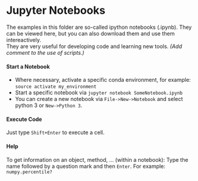 # Jupyter Notebooks

The examples in this folder are so-called ipython notebooks (.ipynb). They can be viewed here, but you can also download them and use them intereactively.  
They are very useful for developing code and learning new tools.
_(Add comment to the use of scripts.)_

#### Start a Notebook

* Where necessary, activate a specific conda environment, for example: `source activate my_environment`
* Start a specific notebook via `jupyter notebook SomeNotebook.ipynb`
* You can create a new notebook via `File->New->Notebook` and select python 3 or `New->Python 3`.

#### Execute Code

Just type `Shift+Enter` to execute a cell.

#### Help

To get information on an object, method, ... (within a notebook): Type the name followed by a question mark and then `Enter`.
For example:
`numpy.percentile?`

